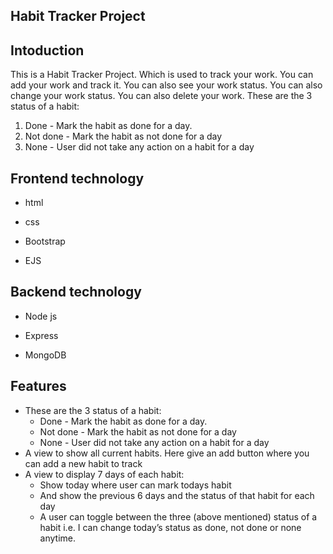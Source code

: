 
## Habit Tracker Project


## Intoduction

This is a Habit Tracker Project. Which is used to track your work. You can add your work and track it. You can also see your work status. You can also change your work status. You can also delete your work.
These are the 3 status of a habit:
1. Done - Mark the habit as done for a day.
2. Not done - Mark the habit as not done for a day
3. None - User did not take any action on a habit for a day



## Frontend technology

- html

- css

- Bootstrap

- EJS


## Backend technology 

- Node js

- Express

- MongoDB



## Features

- These are the 3 status of a habit:
    - Done - Mark the habit as done for a day.
    - Not done - Mark the habit as not done for a day
    - None - User did not take any action on a habit for a day
- A view to show all current habits. Here give an add  button where you can add a new habit to track
- A view to display 7 days of each habit:
    - Show today where user can mark todays habit
    - And show the previous 6 days and the status of that habit for each day
    - A user can toggle between the three (above mentioned) status of a habit i.e. I can change today’s status as done, not done or none anytime.
